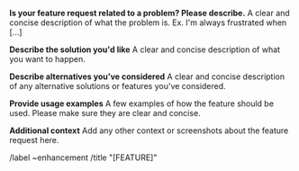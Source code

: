 **Is your feature request related to a problem? Please describe.**
A clear and concise description of what the problem is. Ex. I'm always frustrated
when [...]

**Describe the solution you'd like**
A clear and concise description of what you want to happen.

**Describe alternatives you've considered**
A clear and concise description of any alternative solutions or features you've considered.

**Provide usage examples**
A few examples of how the feature should be used. Please make sure they are clear
and concise.

**Additional context**
Add any other context or screenshots about the feature request here.

/label ~enhancement
/title "[FEATURE]"
